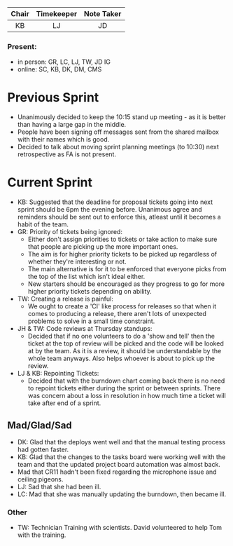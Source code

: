 | Chair        | Timekeeper  | Note Taker   |
| :--------:   | :---------: | :----------: |
| KB           | LJ          | JD           |

### Present:
- in person: GR, LC, LJ, TW, JD IG
- online:    SC, KB, DK, DM, CMS


# Previous Sprint

- Unanimously decided to keep the 10:15 stand up meeting - as it is better than having a large gap in the middle.
- People have been signing off messages sent from the shared mailbox with their names which is good.
- Decided to talk about moving sprint planning meetings (to 10:30) next retrospective as FA is not present.

# Current Sprint

- KB: Suggested that the deadline for proposal tickets going into next sprint should be 6pm the evening before. Unanimous agree and reminders should be sent out to enforce this, atleast until it becomes a habit of the team.
- GR: Priority of tickets being ignored:
    - Either don't assign priorities to tickets or take action to make sure that people are picking up the more important ones.
    - The aim is for higher priority tickets to be picked up regardless of whether they're interesting or not.
    - The main alternative is for it to be enforced that everyone picks from the top of the list which isn't ideal either.
    - New starters should be encouraged as they progress to go for more higher priority tickets depending on ability. 
- TW: Creating a release is painful:
    - We ought to create a 'CI' like process for releases so that when it comes to producing a release, there aren't lots of unexpected problems to solve in a small time constraint.
- JH & TW: Code reviews at Thursday standups:
    - Decided that if no one volunteers to do a 'show and tell' then the ticket at the top of review will be picked and the code will be looked at by the team. As it is a review, it should be understandable by the whole team anyways. Also helps whoever is about to pick up the review.
- LJ & KB: Repointing Tickets:
    - Decided that with the burndown chart coming back there is no need to repoint tickets either during the sprint or between sprints. There was concern about a loss in resolution in how much time a ticket will take after end of a sprint.


## Mad/Glad/Sad
- DK: Glad that the deploys went well and that the manual testing process had gotten faster.
- KB: Glad that the changes to the tasks board were working well with the team and that the updated project board automation was almost back.
- Mad that CR11 hadn't been fixed regarding the microphone issue and ceiling pigeons.
- LJ: Sad that she had been ill.
- LC: Mad that she was manually updating the burndown, then became ill.

### Other
- TW: Technician Training with scientists. David volunteered to help Tom with the training.